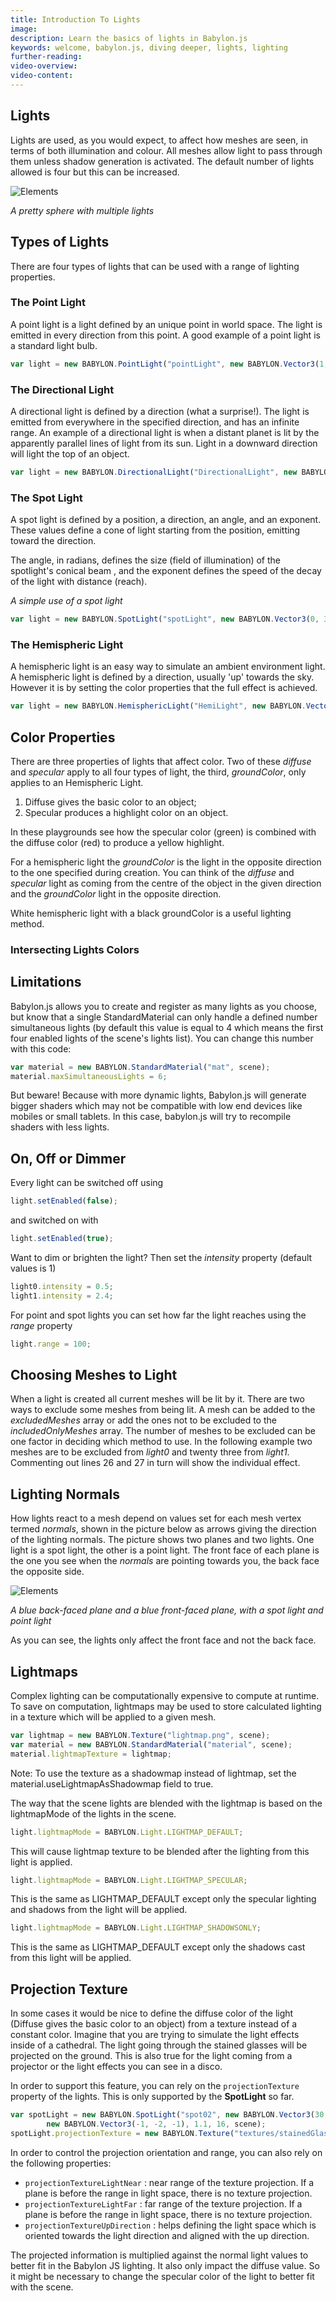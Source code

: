```yaml
---
title: Introduction To Lights
image: 
description: Learn the basics of lights in Babylon.js
keywords: welcome, babylon.js, diving deeper, lights, lighting
further-reading:
video-overview:
video-content:
---
```


## Lights
Lights are used, as you would expect, to affect how meshes are seen, in terms of both illumination and colour.
All meshes allow light to pass through them unless shadow generation is activated. The default number of lights allowed is
four but this can be increased.

![Elements](https://doc.babylonjs.com/img/testlight.jpg)

_A pretty sphere with multiple lights_


## Types of Lights
There are four types of lights that can be used with a range of lighting properties.

### The Point Light
A point light is a light defined by an unique point in world space. The light is emitted in every direction from this point. A good example of a point light is a standard light bulb.

```javascript
var light = new BABYLON.PointLight("pointLight", new BABYLON.Vector3(1, 10, 1), scene);
```

### The Directional Light
A directional light is defined by a direction (what a surprise!). The light is emitted from everywhere in the specified direction, and has an infinite range.
An example of a directional light is when a distant planet is lit by the apparently parallel lines of light from its sun. Light in a downward direction will light
the top of an object.

```javascript
var light = new BABYLON.DirectionalLight("DirectionalLight", new BABYLON.Vector3(0, -1, 0), scene);
```

### The Spot Light
A spot light is defined by a position, a direction, an angle, and an exponent. These values define a cone of light starting from the position, emitting toward the direction.

The angle, in radians, defines the size (field of illumination) of the spotlight's conical beam , and the exponent defines the speed of the decay of the light with distance (reach).

_A simple use of a spot light_

```javascript
var light = new BABYLON.SpotLight("spotLight", new BABYLON.Vector3(0, 30, -10), new BABYLON.Vector3(0, -1, 0), Math.PI / 3, 2, scene);
```

### The Hemispheric Light
A hemispheric light is an easy way to simulate an ambient environment light. A hemispheric light is defined by a direction, usually 'up' towards the sky. However it is by setting the color properties
that the full effect is achieved.

```javascript
var light = new BABYLON.HemisphericLight("HemiLight", new BABYLON.Vector3(0, 1, 0), scene);
```

## Color Properties
There are three properties of lights that affect color. Two of these _diffuse_ and _specular_ apply to all four types of light, the third, _groundColor_, only applies to an Hemispheric Light.

1. Diffuse gives the basic color to an object;
2. Specular produces a highlight color on an object.

In these playgrounds see how the specular color (green) is combined with the diffuse color (red) to produce a yellow highlight.

<Playground id="#20OAV9" title="Point Light Example" description="Simple Example of adding a Point Light to your scene." image="/img/playgroundsAndNMEs/divingDeeperLightsIntro1.jpg"/>

<Playground id="#20OAV9#1" title="Directional Light Example" description="Simple Example of adding a Directional Light to your scene." image="/img/playgroundsAndNMEs/divingDeeperLightsIntro2.jpg"/>

<Playground id="#20OAV9#3" title="Spot Light Example" description="Simple Example of adding a Spot Light to your scene." image="/img/playgroundsAndNMEs/divingDeeperLightsIntro3.jpg"/>

<Playground id="#20OAV9#5" title="Hemispheric Light Example" description="Simple Example of adding a Hemispheric Light to your scene." image="/img/playgroundsAndNMEs/divingDeeperLightsIntro4.jpg"/>

For a hemispheric light the _groundColor_ is the light in the opposite direction to the one specified during creation.
You can think of the _diffuse_ and _specular_ light as coming from the centre of the object in the given direction and the _groundColor_ light in the opposite direction.

<Playground id="#20OAV9#5" title="Hemispheric Light On 2 Spheres" description="Simple Example of a Hemispheric Light on 2 spheres." image="/img/playgroundsAndNMEs/divingDeeperLightsIntro5.jpg"/>

White hemispheric light with a black groundColor is a useful lighting method.

### Intersecting Lights Colors
<Playground id="#20OAV9#9" title="Intersecting Spot Lights" description="Simple Example of a intersecting spot light colors." image="/img/playgroundsAndNMEs/divingDeeperLightsIntro6.jpg"/>

## Limitations
Babylon.js allows you to create and register as many lights as you choose, but know that a single StandardMaterial can only handle a defined number simultaneous lights (by default this value is equal to 4 which means the first four enabled lights of the scene's lights list).
You can change this number with this code:

```javascript
var material = new BABYLON.StandardMaterial("mat", scene);
material.maxSimultaneousLights = 6;
```
But beware! Because with more dynamic lights, Babylon.js will generate bigger shaders which may not be compatible with low end devices like mobiles or small tablets. In this case, babylon.js will try to recompile shaders with less lights.

<Playground id="#IRVAX#0" title="6 Intersecting Point Lights" description="Simple Example with 6 intersecting point lights." image="/img/playgroundsAndNMEs/divingDeeperLightsIntro7.jpg"/>

## On, Off or Dimmer
Every light can be switched off using
```javascript
light.setEnabled(false);
```
and switched on with
```javascript
light.setEnabled(true);
```

Want to dim or brighten the light? Then set the _intensity_ property (default values is 1)
```javascript
light0.intensity = 0.5;
light1.intensity = 2.4;
```

For point and spot lights you can set how far the light reaches using the _range_ property
```javascript
light.range = 100;
```

## Choosing Meshes to Light
When a light is created all current meshes will be lit by it. There are two ways to exclude some meshes from being lit.
A mesh can be added to the _excludedMeshes_ array or add the ones not to be excluded to the _includedOnlyMeshes_ array. The number of meshes to be excluded can be one factor in deciding which method to use. In the following example two meshes are to be excluded from _light0_ and twenty three from _light1_. Commenting out lines 26 and 27 in turn will show the individual effect.

<Playground id="#20OAV9#8" title="Example of Excluding Meshes to Light" description="Simple Example of exluding meshes from being lit by a light." image="/img/playgroundsAndNMEs/divingDeeperLightsIntro8.jpg"/>

## Lighting Normals
How lights react to a mesh depend on values set for each mesh vertex termed _normals_, shown in the picture below as arrows giving the direction of the lighting normals. The picture shows two planes and two lights. One light is a spot light, the other is a point light. The front face of each plane is the one you see when the _normals_ are pointing towards you, the back face the opposite side.

![Elements](https://doc.babylonjs.com/img/how_to/Mesh/normals6.jpg)

_A blue back-faced plane and a blue front-faced plane, with a spot light and point light_

As you can see, the lights only affect the front face and not the back face.

## Lightmaps
Complex lighting can be computationally expensive to compute at runtime. To save on computation, lightmaps may be used to store calculated lighting in a texture which will be applied to a given mesh.
```javascript
var lightmap = new BABYLON.Texture("lightmap.png", scene);
var material = new BABYLON.StandardMaterial("material", scene);
material.lightmapTexture = lightmap;
```
Note: To use the texture as a shadowmap instead of lightmap, set the material.useLightmapAsShadowmap field to true.

The way that the scene lights are blended with the lightmap is based on the lightmapMode of the lights in the scene.

```javascript
light.lightmapMode = BABYLON.Light.LIGHTMAP_DEFAULT;
```
This will cause lightmap texture to be blended after the lighting from this light is applied.

```javascript
light.lightmapMode = BABYLON.Light.LIGHTMAP_SPECULAR;
```
This is the same as LIGHTMAP_DEFAULT except only the specular lighting and shadows from the light will be applied.

```javascript
light.lightmapMode = BABYLON.Light.LIGHTMAP_SHADOWSONLY;
```
This is the same as LIGHTMAP_DEFAULT except only the shadows cast from this light will be applied.

<Playground id="#ULACCM#2" title="Lightmaps Example" description="Simple Example of using lightmaps in your scene." image="/img/playgroundsAndNMEs/divingDeeperLightsIntro9.jpg"/>

## Projection Texture
In some cases it would be nice to define the diffuse color of the light (Diffuse gives the basic color to an object) from a texture instead of a constant color. Imagine that you are trying to simulate the light effects inside of a cathedral. The light going through the stained glasses will be projected on the ground. This is also true for the light coming from a projector or the light effects you can see in a disco.

In order to support this feature, you can rely on the `projectionTexture` property of the lights. This is only supported by the **SpotLight** so far.

```javascript
var spotLight = new BABYLON.SpotLight("spot02", new BABYLON.Vector3(30, 40, 30),
		new BABYLON.Vector3(-1, -2, -1), 1.1, 16, scene);
spotLight.projectionTexture = new BABYLON.Texture("textures/stainedGlass.png", scene);
```

<Playground id="#CQNGRK" title="Projection Texture Example" description="Simple Example of using projection textures in your scene." image="/img/playgroundsAndNMEs/divingDeeperLightsIntro10.jpg"/>

<Youtube id="qqMuuSM7GvI"/>

In order to control the projection orientation and range, you can also rely on the following properties:

* ```projectionTextureLightNear``` : near range of the texture projection. If a plane is before the range in light space, there is no texture projection.
* ```projectionTextureLightFar``` : far range of the texture projection. If a plane is before the range in light space, there is no texture projection.
* ```projectionTextureUpDirection``` : helps defining the light space which is oriented towards the light direction and aligned with the up direction.

The projected information is multiplied against the normal light values to better fit in the Babylon JS lighting. It also only impact the diffuse value. So it might be necessary to change the specular color of the light to better fit with the scene.